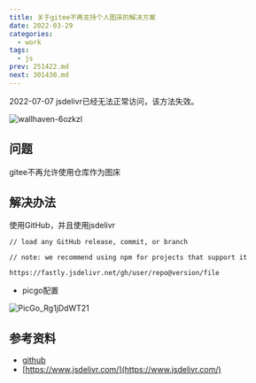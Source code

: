 ```yaml
---
title: 关于gitee不再支持个人图床的解决方案
date: 2022-03-29
categories:
  - work
tags:
  - js
prev: 251422.md
next: 301430.md
---
```


2022-07-07 jsdelivr已经无法正常访问，该方法失效。

![wallhaven-6ozkzl](https://fastly.jsdelivr.net/gh/qbmzc/images/2022/wallhaven-6ozkzl.jpg)

<!-- more -->

## 问题

gitee不再允许使用仓库作为图床

## 解决办法

使用GitHub，并且使用jsdelivr

```shell
// load any GitHub release, commit, or branch

// note: we recommend using npm for projects that support it

https://fastly.jsdelivr.net/gh/user/repo@version/file
```

- picgo配置

![PicGo_Rg1jDdWT21](https://fastly.jsdelivr.net/gh/qbmzc/images/2022/PicGo_Rg1jDdWT21.png)

## 参考资料

- [github](https://github.com/zhanghuid/picgo-plugin-gitee/issues/11)
- [https://www.jsdelivr.com/](https://www.jsdelivr.com/)